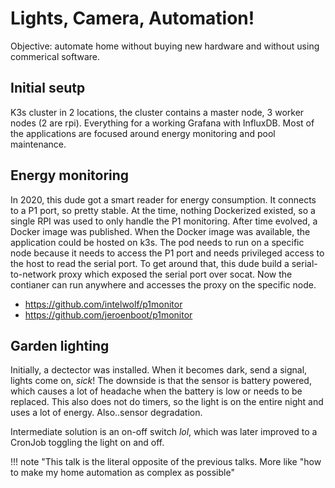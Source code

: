 # Lights, Camera, Automation!

Objective: automate home without buying new hardware and without using commerical software.

## Initial seutp

K3s cluster in 2 locations, the cluster contains a master node, 3 worker nodes (2 are rpi). Everything for a working Grafana with InfluxDB.
Most of the applications are focused around energy monitoring and pool maintenance.

## Energy monitoring

In 2020, this dude got a smart reader for energy consumption. It connects to a P1 port, so pretty stable. At the time, nothing Dockerized existed, so a single RPI was used to only handle the P1 monitoring. 
After time evolved, a Docker image was published. When the Docker image was available, the application could be hosted on k3s. The pod needs to run on a specific node because it needs to access the P1 port 
and needs privileged access to the host to read the serial port. To get around that, this dude build a serial-to-network proxy which exposed the serial port over socat. Now the contianer can run anywhere and 
accesses the proxy on the specific node.

- https://github.com/intelwolf/p1monitor
- https://github.com/jeroenboot/p1monitor

## Garden lighting

Initially, a dectector was installed. When it becomes dark, send a signal, lights come on, _sick_! The downside is that the sensor is battery powered, which causes a lot of headache when the battery is low
or needs to be replaced. This also does not do timers, so the light is on the entire night and uses a lot of energy. Also..sensor degradation.

Intermediate solution is an on-off switch _lol_, which was later improved to a CronJob toggling the light on and off.

!!! note "This talk is the literal opposite of the previous talks. More like "how to make my home automation as complex as possible"

